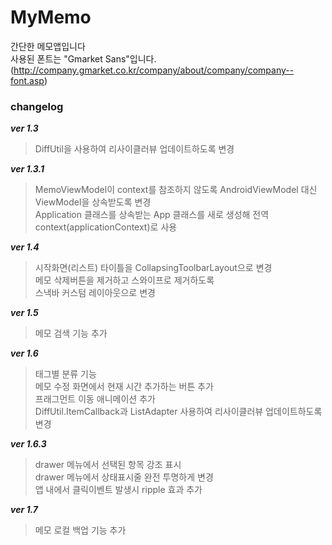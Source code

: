 # MyMemo
간단한 메모앱입니다  
사용된 폰트는 "Gmarket Sans"입니다. (http://company.gmarket.co.kr/company/about/company/company--font.asp)
<br>

### changelog 
***ver 1.3***  
>DiffUtil을 사용하여 리사이클러뷰 업데이트하도록 변경

***ver 1.3.1***  
>MemoViewModel이 context를 참조하지 않도록 AndroidViewModel 대신 ViewModel을 상속받도록 변경  
>Application 클래스를 상속받는 App 클래스를 새로 생성해 전역 context(applicationContext)로 사용

***ver 1.4***  
>시작화면(리스트) 타이틀을 CollapsingToolbarLayout으로 변경  
>메모 삭제버튼을 제거하고 스와이프로 제거하도록  
>스낵바 커스텀 레이아웃으로 변경

***ver 1.5***
>메모 검색 기능 추가

***ver 1.6***
>태그별 분류 기능  
>메모 수정 화면에서 현재 시간 추가하는 버튼 추가  
>프래그먼트 이동 애니메이션 추가  
>DiffUtil.ItemCallback과 ListAdapter 사용하여 리사이클러뷰 업데이트하도록 변경

***ver 1.6.3***
>drawer 메뉴에서 선택된 항목 강조 표시  
>drawer 메뉴에서 상태표시줄 완전 투명하게 변경  
>앱 내에서 클릭이벤트 발생시 ripple 효과 추가

***ver 1.7***
>메모 로컬 백업 기능 추가
